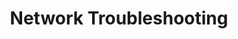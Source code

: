 ---
sidebar_position: 8
title: "Network Troubleshooting"
sidebar_label: "Network Troubleshooting"
description: "Resolve network problems in Debian platforms - diagnose connectivity issues, fix network configuration problems, troubleshoot performance issues, and restore network functionality."
keywords:
  - "debian network troubleshooting"
  - "connectivity issues"
  - "network problems"
  - "network diagnostics"
  - "connectivity troubleshooting"
tags:
  - debian
  - network-troubleshooting
  - connectivity-issues
  - network-problems
  - network-diagnostics
slug: /linux/debian/network/network-troubleshooting
---